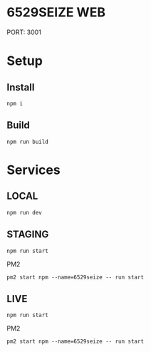 # 6529SEIZE WEB

PORT: 3001

# Setup

## Install

```
npm i
```

## Build

```
npm run build
```

# Services

## LOCAL

```
npm run dev
```

## STAGING

```
npm run start
```

PM2

```
pm2 start npm --name=6529seize -- run start
```

## LIVE

```
npm run start
```

PM2

```
pm2 start npm --name=6529seize -- run start
```

